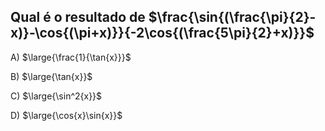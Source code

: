 ## Qual é o resultado de $\frac{\sin{(\frac{\pi}{2}-x)}-\cos{(\pi+x)}}{-2\cos{(\frac{5\pi}{2}+x)}}$

A) $\large{\frac{1}{\tan{x}}}$

B) $\large{\tan{x}}$

C) $\large{\sin^2{x}}$ 

D) $\large{\cos{x}\sin{x}}$